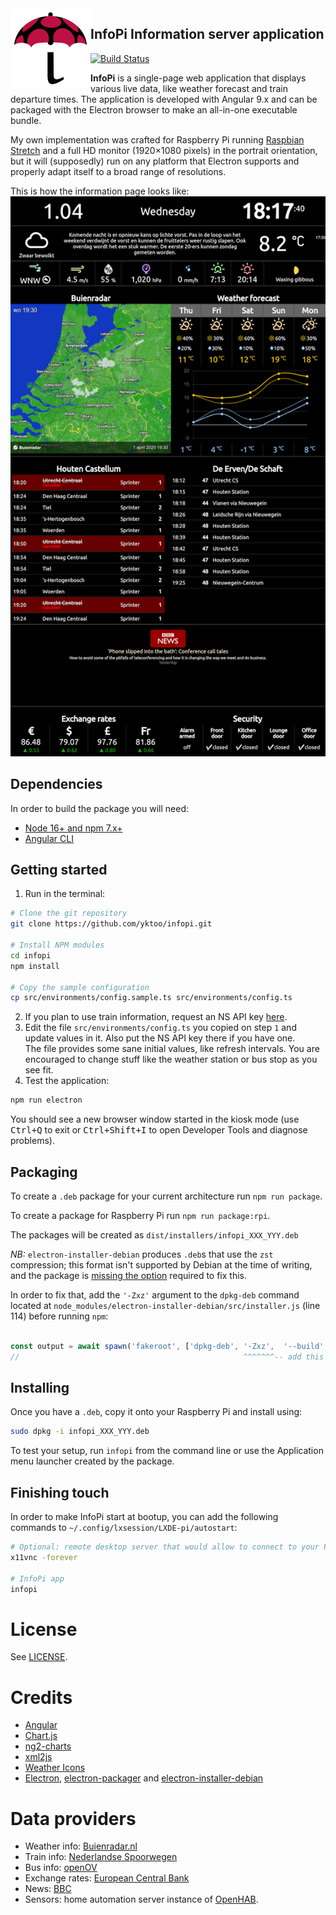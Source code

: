 <img src="doc/infopi.svg" alt="InfoPi icon" width="128" height="128" style="float: left;">

## InfoPi Information server application

[![Build Status](https://travis-ci.org/yktoo/infopi.svg?branch=master)](https://travis-ci.org/yktoo/infopi)

**InfoPi** is a single-page web application that displays various live data, like weather forecast and train departure times. The application is developed with Angular 9.x and can be packaged with the Electron browser to make an all-in-one executable bundle.

My own implementation was crafted for Raspberry Pi running [Raspbian Stretch](https://www.raspberrypi.org/downloads/raspbian/) and a full HD monitor (1920&times;1080 pixels) in the portrait orientation, but it will (supposedly) run on any platform that Electron supports and properly adapt itself to a broad range of resolutions.

This is how the information page looks like:
![Screenshot of the application](doc/screenshot.jpg)


## Dependencies

In order to build the package you will need:

* [Node 16+ and npm 7.x+](https://nodejs.org/)
* [Angular CLI](https://angular.io/cli)

## Getting started

1. Run in the terminal:
```bash
# Clone the git repository
git clone https://github.com/yktoo/infopi.git

# Install NPM modules
cd infopi
npm install

# Copy the sample configuration
cp src/environments/config.sample.ts src/environments/config.ts
```
2. If you plan to use train information, request an NS API key [here](https://apiportal.ns.nl/).
3. Edit the file `src/environments/config.ts` you copied on step `1` and update values in it. Also put the NS API key there if you have one.\
The file provides some sane initial values, like refresh intervals. You are encouraged to change stuff like the weather station or bus stop as you see fit.
4. Test the application:
```bash
npm run electron
```
You should see a new browser window started in the kiosk mode (use <kbd>Ctrl+Q</kbd> to exit or <kbd>Ctrl+Shift+I</kbd> to open Developer Tools and diagnose problems).

## Packaging

To create a `.deb` package for your current architecture run `npm run package`.

To create a package for Raspberry Pi run `npm run package:rpi`.

The packages will be created as `dist/installers/infopi_XXX_YYY.deb`

*NB:* `electron-installer-debian` produces `.deb`s that use the `zst` compression; this format isn't supported by Debian at the time of writing, and the package is [missing the option](https://github.com/electron-userland/electron-installer-debian/issues/272) required to fix this.

In order to fix that, add the `'-Zxz'` argument to the `dpkg-deb` command located at `node_modules/electron-installer-debian/src/installer.js` (line 114) before running `npm`:

```javascript

const output = await spawn('fakeroot', ['dpkg-deb', '-Zxz',  '--build', this.stagingDir], this.options.logger)
//                                                  ^^^^^^^-- add this
```

## Installing

Once you have a `.deb`, copy it onto your Raspberry Pi and install using:

```bash
sudo dpkg -i infopi_XXX_YYY.deb
```

To test your setup, run `infopi` from the command line or use the Application menu launcher created by the package.

## Finishing touch

In order to make InfoPi start at bootup, you can add the following commands to `~/.config/lxsession/LXDE-pi/autostart`:

```bash
# Optional: remote desktop server that would allow to connect to your Pi via VNC
x11vnc -forever

# InfoPi app
infopi
```


License
=======

See [LICENSE](LICENSE).


Credits
=======

* [Angular](https://angular.io/)
* [Chart.js](https://www.chartjs.org/)
* [ng2-charts](https://valor-software.com/ng2-charts/)
* [xml2js](https://www.npmjs.com/package/xml2js)
* [Weather Icons](https://erikflowers.github.io/weather-icons/)
* [Electron](https://www.electronjs.org/), [electron-packager](https://github.com/electron/electron-packager) and [electron-installer-debian](https://github.com/electron-userland/electron-installer-debian)


Data providers
==============

* Weather info: [Buienradar.nl](http://buienradar.nl/)
* Train info: [Nederlandse Spoorwegen](http://www.ns.nl/)
* Bus info: [openOV](http://openov.nl/)
* Exchange rates: [European Central Bank](https://www.ecb.europa.eu/)
* News: [BBC](https://www.bbc.co.uk/)
* Sensors: home automation server instance of [OpenHAB](https://www.openhab.org/).
